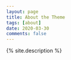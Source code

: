 ```yaml
---
layout: page
title: About the Theme
tags: [about]
date: 2020-03-30
comments: false
---
```

    
{% site.description %}


